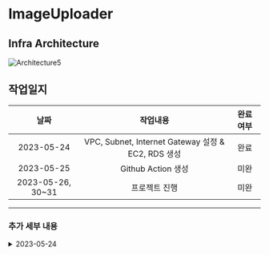 # ImageUploader

## Infra Architecture
![Architecture5](https://github.com/Juhongseok/ImageUploader/assets/75611167/4e70942f-31a6-4c05-b8e1-6852a635c244)

## 작업일지

|날짜|작업내용|완료 여부|
|:---:|:---:|:---:|
|2023-05-24|VPC, Subnet, Internet Gateway 설정 & EC2, RDS 생성|완료|
|2023-05-25|Github Action 생성|미완|
|2023-05-26, 30~31|프로젝트 진행|미완|

---

### 추가 세부 내용
<details>
<summary>2023-05-24</summary>
<div markdown="1">

  **VPC**: 10.0.0.0/24<br>
  **Public Subnet**: 10.0.0.0/28<br>
  **Private Subnet**: 10.0.0.16/28<br>
  **Public Internet Gateway 생성**<br>
  **Public Routing Table**: <br>
    from 10.0.0.0/24 to local<br>
    from 0.0.0.0/0 to Public Internet Gateway<br>
  **Private Routing Table**: <br>
    from 10.0.0.0/24 to local<br>
  
</div>
</details>
  
